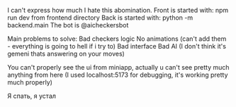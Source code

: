 I can't express how much I hate this abomination.
Front is started with: npm run dev from frontend directory
Back is started with: python -m backend.main
The bot is @aicheckersbot 

Main problems to solve:
Bad checkers logic
No animations (can't add them - everything is going to hell if i try to)
Bad interface
Bad AI (I don't think it's gemeni thats answering on your moves)

You can't properly see the ui from miniapp, actually u can't see pretty much anything from here (I used localhost:5173 for debugging, it's working pretty much properly)

Я спать, я устал
